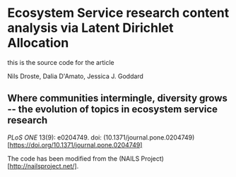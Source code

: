 # Ecosystem Service research content analysis via Latent Dirichlet Allocation

this is the source code for the article

Nils Droste, Dalia D'Amato, Jessica J. Goddard

## Where communities intermingle, diversity grows -- the evolution of topics in ecosystem service research

*PLoS ONE* 13(9): e0204749. doi: (10.1371/journal.pone.0204749)[https://doi.org/10.1371/journal.pone.0204749]

The code has been modified from the (NAILS Project)[http://nailsproject.net/].
